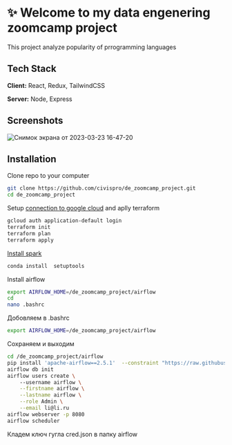 # ✨ Welcome to my data engenering zoomcamp project

This project analyze popularity of prrogramming languages


## Tech Stack

**Client:** React, Redux, TailwindCSS

**Server:** Node, Express


## Screenshots

![Снимок экрана от 2023-03-23 16-47-20](https://user-images.githubusercontent.com/123605185/227710734-0ea83474-41fc-40d7-906f-2d997486ee42.png)

## Installation

Clone repo to your computer
  ```bash
  git clone https://github.com/civispro/de_zoomcamp_project.git
  cd de_zoomcamp_project
```
Setup [connection to google cloud](https://github.com/DataTalksClub/data-engineering-zoomcamp/tree/main/week_1_basics_n_setup)  and aplly terraform  

```bash
gcloud auth application-default login
terraform init
terraform plan
terraform apply
```

[Install spark](https://github.com/DataTalksClub/data-engineering-zoomcamp/blob/main/week_5_batch_processing/setup/linux.md) 
  
    
  
  
  
```bash
conda install  setuptools  

```  
  
  
  
  
Install airflow
  
```bash
export AIRFLOW_HOME=/de_zoomcamp_project/airflow    
cd
nano .bashrc 
```  
 Добовляем в .bashrc 
```bash
export AIRFLOW_HOME=/de_zoomcamp_project/airflow
```   
Сохраняем и выходим  
 
```bash
cd /de_zoomcamp_project/airflow
pip install 'apache-airflow==2.5.1'  --constraint "https://raw.githubusercontent.com/apache/airflow/constraints-2.5.1/constraints-3.9.txt"
airflow db init
airflow users create \	
    --username airflow \
    --firstname airflow \
    --lastname airflow \
    --role Admin \
    --email li@li.ru  
airflow webserver -p 8080
airflow scheduler


```  
  
Кладем ключ гугла cred.json в папку airflow
  



